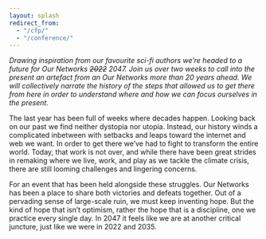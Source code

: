 ```yaml
---
layout: splash
redirect_from:
  - "/cfp/"
  - "/conference/"
---
```


_Drawing inspiration from our favourite sci-fi authors we’re headed to a future for Our Networks ~~2022~~ 2047. Join us over two weeks to call into the present an artefact from an Our Networks more than 20 years ahead. We will collectively narrate the history of the steps that allowed us to get there from here in order to understand where and how we can focus ourselves in the present._

The last year has been full of weeks where decades happen. Looking back on our past we find neither dystopia nor utopia. Instead, our history winds a complicated inbetween with setbacks and leaps toward the internet and web we want. In order to get there we’ve had to fight to transform the entire world. Today, that work is not over, and while there have been great strides in remaking where we live, work, and play as we tackle the climate crisis, there are still looming challenges and lingering concerns. 

For an event that has been held alongside these struggles. Our Networks has been a place to share both victories and defeats together. Out of a pervading sense of large-scale ruin, we must keep inventing hope. But the kind of hope that isn’t optimism, rather the hope that is a discipline, one we practice every single day. In 2047 it feels like we are at another critical juncture, just like we were in 2022 and 2035. 

